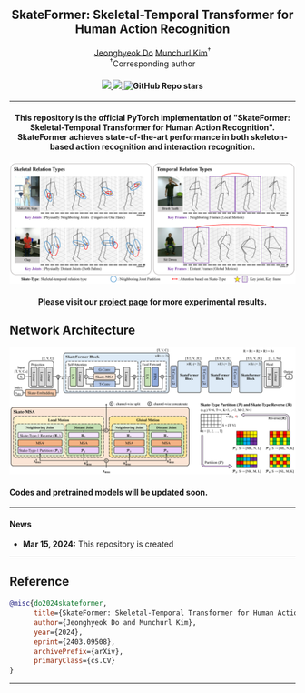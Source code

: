 <div align="center">
<h2>SkateFormer: Skeletal-Temporal Transformer for Human Action Recognition</h2>

<div>    
    <a href='https://sites.google.com/view/jeonghyeokdo/' target='_blank'>Jeonghyeok Do</a>
    <a href='https://www.viclab.kaist.ac.kr/' target='_blank'>Munchurl Kim</a><sup>†</sup>
</div>

<div>
    <sup>†</sup>Corresponding author</span>
</div>

<div>
    <h4 align="center">
        <a href="https://jeonghyeokdo.github.io/SkateFormer_site/" target='_blank'>
        <img src="https://img.shields.io/badge/🐳-Project%20Page-blue">
        </a>
        <a href="https://arxiv.org/abs/2403.09508" target='_blank'>
        <img src="https://img.shields.io/badge/arXiv-2403.09508-b31b1b.svg">
        </a>
        <img alt="GitHub Repo stars" src="https://img.shields.io/github/stars/KAIST-VICLab/SkateFormer">
    </h4>
</div>
</div>

---

<div align="center">
    <h4>
        This repository is the official PyTorch implementation of "SkateFormer: Skeletal-Temporal Transformer for Human Action Recognition". 
SkateFormer achieves state-of-the-art performance in both skeleton-based action recognition and interaction recognition.
    </h4>
</div>


![](assets/motiv.png)

<div align="center">
    <h4>
        Please visit our <a href="https://jeonghyeokdo.github.io/SkateFormer_site/" target='_blank'>project page</a> for more experimental results.
    </h4>
</div>


## Network Architecture
![overall_structure](assets/network.png)

<h4>
    Codes and pretrained models will be updated soon.
</h4>

---

#### News
- **Mar 15, 2024:** This repository is created

---
## Reference
```BibTeX
@misc{do2024skateformer,
      title={SkateFormer: Skeletal-Temporal Transformer for Human Action Recognition},
      author={Jeonghyeok Do and Munchurl Kim},
      year={2024},
      eprint={2403.09508},
      archivePrefix={arXiv},
      primaryClass={cs.CV}
}
```
---
